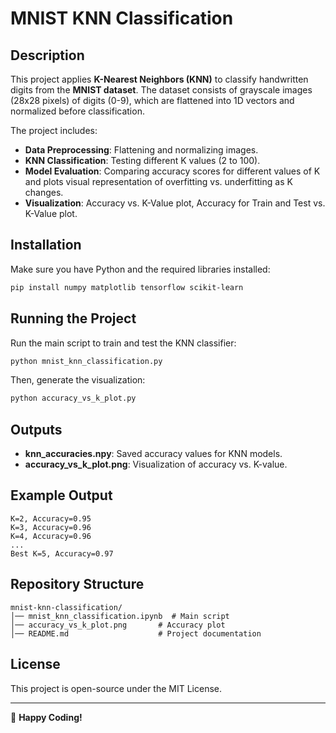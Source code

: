 # MNIST KNN Classification

## Description
This project applies **K-Nearest Neighbors (KNN)** to classify handwritten digits from the **MNIST dataset**. The dataset consists of grayscale images (28x28 pixels) of digits (0-9), which are flattened into 1D vectors and normalized before classification. 

The project includes:
- **Data Preprocessing**: Flattening and normalizing images.
- **KNN Classification**: Testing different K values (2 to 100).
- **Model Evaluation**: Comparing accuracy scores for different values of K and plots visual representation of overfitting vs. underfitting as K changes.
- **Visualization**: Accuracy vs. K-Value plot, Accuracy for Train and Test vs. K-Value plot.

## Installation
Make sure you have Python and the required libraries installed:

```bash
pip install numpy matplotlib tensorflow scikit-learn
```

## Running the Project
Run the main script to train and test the KNN classifier:

```bash
python mnist_knn_classification.py
```

Then, generate the visualization:

```bash
python accuracy_vs_k_plot.py
```

## Outputs
- **knn_accuracies.npy**: Saved accuracy values for KNN models.
- **accuracy_vs_k_plot.png**: Visualization of accuracy vs. K-value.

## Example Output
```
K=2, Accuracy=0.95
K=3, Accuracy=0.96
K=4, Accuracy=0.96
...
Best K=5, Accuracy=0.97
```

## Repository Structure
```
mnist-knn-classification/
│── mnist_knn_classification.ipynb  # Main script
│── accuracy_vs_k_plot.png       # Accuracy plot
│── README.md                    # Project documentation
```

## License
This project is open-source under the MIT License.

---
🚀 **Happy Coding!**
